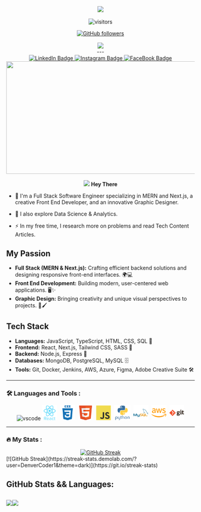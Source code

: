 <div id="header" align="center">
  <img src="https://media.giphy.com/media/M9gbBd9nbDrOTu1Mqx/giphy.gif" width="100"/>

  
  
   <div align="center">
  
  ![visitors](https://visitor-badge.laobi.icu/badge?page_id=mykeshale.mykeshale)

   [![GitHub followers](https://img.shields.io/github/followers/MykeShale?label=Follow&style=social)](https://github.com/MykeShale) 
  
  <img src="https://komarev.com/ghpvc/?username=mykeshale&&style=flat-square" align="center" />
  
  </div>
 ---
  
  <div id="badges"align="center">
    <a href="https://www.linkedin.com/in/myke-shale/">
      <img src="https://img.shields.io/badge/LinkedIn-blue?style=for-the-badge&logo=linkedin&logoColor=white" alt="LinkedIn Badge"/>
    </a>
    <a href="https://www.instagram.com/myke.shale/">
      <img src="https://img.shields.io/badge/Instagram-red?style=for-the-badge&logo=instagram&logoColor=white" alt="Instagram Badge"/>
    </a>
     <a href="https://facebook.com/mykeshale">
    <img src="https://img.shields.io/badge/FaceBook-blue?style=for-the-badge&logo=facebook&logoColor=white" alt="FaceBook Badge"/>
  </a>
  </div>
  
   <div align="center">
  <img src="https://media.giphy.com/media/dWesBcTLavkZuG35MI/giphy.gif" width="600" height="300"/>
  </div>

  
  
  <img src="https://media.giphy.com/media/hvRJCLFzcasrR4ia7z/giphy.gif" width="30px"/> **Hey There**


 

  </div>

  - :telescope: I'm a Full Stack Software Engineer specializing in MERN and Next.js, a creative Front End Developer, and an innovative Graphic Designer.

- :seedling: I also explore Data Science & Analytics.

- :zap: In my free time, I research more on problems and read Tech Content Articles.



## My Passion
- **Full Stack (MERN & Next.js):** Crafting efficient backend solutions and designing responsive front-end interfaces. 🌍💻
- **Front End Development:** Building modern, user-centered web applications. 🖥️✨
- **Graphic Design:** Bringing creativity and unique visual perspectives to projects. 🎨🖌️

## Tech Stack
- **Languages:** JavaScript, TypeScript, HTML, CSS, SQL 📜
- **Frontend:** React, Next.js, Tailwind CSS, SASS 🎨
- **Backend:** Node.js, Express 🔧
- **Databases:** MongoDB, PostgreSQL, MySQL 🗄️
- **Tools:** Git, Docker, Jenkins, AWS, Azure, Figma, Adobe Creative Suite 🛠️

---

### :hammer_and_wrench: Languages and Tools :

<div align="center">
  <img src="https://cdn.jsdelivr.net/gh/devicons/devicon/icons/vscode/vscode-original.svg" alt="vscode" width="45" height="45"/>
  <img src="https://github.com/devicons/devicon/blob/master/icons/react/react-original-wordmark.svg" title="React" alt="React" width="40" height="40"/>&nbsp;
  <img src="https://github.com/devicons/devicon/blob/master/icons/css3/css3-plain-wordmark.svg"  title="CSS3" alt="CSS" width="40" height="40"/>&nbsp;
  <img src="https://github.com/devicons/devicon/blob/master/icons/html5/html5-original.svg" title="HTML5" alt="HTML" width="40" height="40"/>&nbsp;
  <img src="https://github.com/devicons/devicon/blob/master/icons/javascript/javascript-original.svg" title="JavaScript" alt="JavaScript" width="40" height="40"/>&nbsp;
  <img src="https://github.com/devicons/devicon/blob/master/icons/python/python-original-wordmark.svg" title="Python3" alt="python3" width="45" height="40"/>&nbsp;
  <img src="https://github.com/devicons/devicon/blob/master/icons/mysql/mysql-original-wordmark.svg" title="MySQL"  alt="MySQL" width="40" height="40"/>&nbsp;
  <img src="https://github.com/devicons/devicon/blob/master/icons/amazonwebservices/amazonwebservices-plain-wordmark.svg" title="AWS" alt="AWS" width="40" height="40"/>&nbsp;
  <img src="https://github.com/devicons/devicon/blob/master/icons/git/git-original-wordmark.svg" title="Git" **alt="Git" width="40" height="40"/>
</div>

---

### :fire: My Stats :
<div align="center">
<a href="https://git.io/streak-stats"><img src="http://github-readme-streak-stats.herokuapp.com?user=mykeshale" alt="GitHub Streak" /></a>
</div>
<div>[![GitHub Streak](https://streak-stats.demolab.com/?user=DenverCoder1&theme=dark)](https://git.io/streak-stats)</div>



<h2> GitHub Stats && Languages: <h2>

<div style="display: flex; flex-direction: row;", align="center">
 <img class="img" src="https://github-readme-stats.vercel.app/api?username=mykeshale&show_icons=true&theme=radical" />
 <img class="img" src="https://github-readme-stats.vercel.app/api/top-langs/?username=mykeshale&theme=vision-friendly-dark&layout=compact" />
</div>


